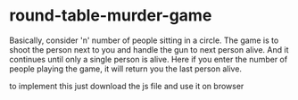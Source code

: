# round-table-murder-game
Basically, consider 'n' number of people sitting in a circle. The game is to shoot the person next to you and handle the gun to next person alive. And it continues until only a single person is alive. 
Here if you enter the number of people playing the game, it will return you the last person alive. 

to implement this just download the js file and use it on browser 
